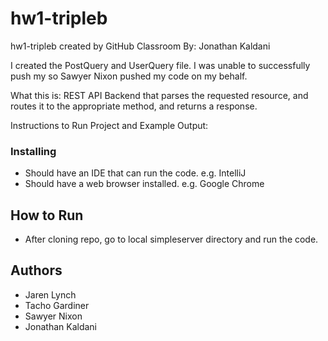 # hw1-tripleb
hw1-tripleb created by GitHub Classroom
By: Jonathan Kaldani

I created the PostQuery and UserQuery file. I was unable to successfully push my so Sawyer Nixon pushed my code on my behalf. 

What this is: 
REST API Backend that parses the requested resource, and routes it to the appropriate method, and returns a response.

Instructions to Run Project and Example Output: 

### Installing
- Should have an IDE that can run the code. e.g. IntelliJ
- Should have a web browser installed. e.g. Google Chrome

## How to Run 
- After cloning repo, go to local simpleserver directory and run the code. 

## Authors
- Jaren Lynch 
- Tacho Gardiner
- Sawyer Nixon 
- Jonathan Kaldani 
